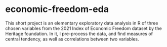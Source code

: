 # economic-freedom-eda

This short project is an elementary exploratory data analysis in R of three chosen variables from the 2021 Index of Economic Freedom dataset by the Heritage foundation. In it, I pre-process the data, and find measures of central tendency, as well as correlations between two variables. 
